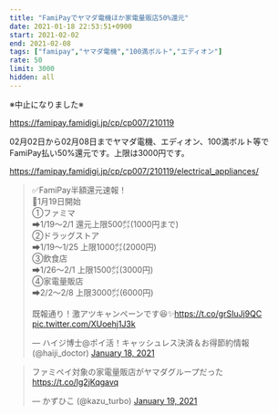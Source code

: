 ```yaml
---
title: "FamiPayでヤマダ電機ほか家電量販店50%還元"
date: 2021-01-18 22:53:51+0900
start: 2021-02-02
end: 2021-02-08
tags: ["famipay","ヤマダ電機","100満ボルト","エディオン"]
rate: 50
limit: 3000
hidden: all
---
```

※中止になりました※

https://famipay.famidigi.jp/cp/cp007/210119

02月02日から02月08日までヤマダ電機、エディオン、100満ボルト等でFamiPay払い50%還元です。上限は3000円です。

https://famipay.famidigi.jp/cp/cp007/210119/electrical_appliances/

<blockquote class="twitter-tweet"><p lang="ja" dir="ltr">✅FamiPay半額還元速報！<br>🔸1月19日開始<br>①ファミマ<br>➡1/19～2/1 還元上限500㌽(1000円まで)<br>②ドラッグストア<br>➡1/19～1/25 上限1000㌽(2000円)<br>③飲食店<br>➡1/26～2/1 上限1500㌽(3000円)<br>④家電量販店<br>➡2/2～2/8 上限3000㌽(6000円)<br><br>既報通り！激アツキャンペーンです😆✨<a href="https://t.co/grSIuJj9QC">https://t.co/grSIuJj9QC</a> <a href="https://t.co/XUoehj1J3k">pic.twitter.com/XUoehj1J3k</a></p>&mdash; ハイジ博士@ポイ活！キャッシュレス決済＆お得節約情報 (@haiji_doctor) <a href="https://twitter.com/haiji_doctor/status/1351078249103814656?ref_src=twsrc%5Etfw">January 18, 2021</a></blockquote> <script async src="https://platform.twitter.com/widgets.js" charset="utf-8"></script>
<blockquote class="twitter-tweet"><p lang="ja" dir="ltr">ファミペイ対象の家電量販店がヤマダグループだった<a href="https://t.co/lg2jKqgavq">https://t.co/lg2jKqgavq</a></p>&mdash; かずひこ (@kazu_turbo) <a href="https://twitter.com/kazu_turbo/status/1351336188204892160?ref_src=twsrc%5Etfw">January 19, 2021</a></blockquote> <script async src="https://platform.twitter.com/widgets.js" charset="utf-8"></script>
